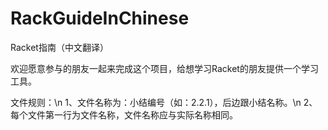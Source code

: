 # RackGuideInChinese
Racket指南（中文翻译）

欢迎愿意参与的朋友一起来完成这个项目，给想学习Racket的朋友提供一个学习工具。

文件规则：\n
1、文件名称为：小结编号（如：2.2.1），后边跟小结名称。\n
2、每个文件第一行为文件名称，文件名称应与实际名称相同。
